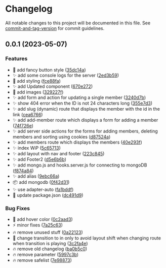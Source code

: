 # Changelog

All notable changes to this project will be documented in this file. See [commit-and-tag-version](https://github.com/absolute-version/commit-and-tag-version) for commit guidelines.

## 0.0.1 (2023-05-07)


### Features

* :lipstick: add fancy button style ([35dc14a](https://github.com/henrikvilhelmberglund/javascript-som-backend-spr-k-assignment-sveltekit-1/commit/35dc14a56aa8299db297c5cb8e894e6573e77894))
* :sparkles: add some console logs for the server ([2ed3b59](https://github.com/henrikvilhelmberglund/javascript-som-backend-spr-k-assignment-sveltekit-1/commit/2ed3b5940f0dc9059e3feb576845e32c7d3e101c))
* :lipstick: add styling ([fce88fa](https://github.com/henrikvilhelmberglund/javascript-som-backend-spr-k-assignment-sveltekit-1/commit/fce88fa3c9ee510d501bd3edb81b148d2e86745c))
* :sparkles: add Updated component ([670e272](https://github.com/henrikvilhelmberglund/javascript-som-backend-spr-k-assignment-sveltekit-1/commit/670e272c5edb2376f016c9dda46a1b42b54b848e))
* :bento: add images ([329227f](https://github.com/henrikvilhelmberglund/javascript-som-backend-spr-k-assignment-sveltekit-1/commit/329227f2fb3c8aa1893f11ef1ffc75661e71c55a))
* :sparkles: add form and action for updating a single member ([3240d7b](https://github.com/henrikvilhelmberglund/javascript-som-backend-spr-k-assignment-sveltekit-1/commit/3240d7b6ac4dee7624002b00975d58b9e4b973df))
* :sparkles: show 404 error when the ID is not 24 characters long ([355e7d3](https://github.com/henrikvilhelmberglund/javascript-som-backend-spr-k-assignment-sveltekit-1/commit/355e7d325b212bdb2cae7c287b16805acf9297fc))
* :sparkles: add slug (dynamic) route that displays the member with the id in the link ([cea6766](https://github.com/henrikvilhelmberglund/javascript-som-backend-spr-k-assignment-sveltekit-1/commit/cea6766fe4c44c9dca4001d2ad7fc4f446d1557c))
* :sparkles: add add-member route which displays a form for adding a member ([74f726e](https://github.com/henrikvilhelmberglund/javascript-som-backend-spr-k-assignment-sveltekit-1/commit/74f726e0e74c3ae80906510ba18b328a1df26777))
* :sparkles: add server side actions for the forms for adding members, deleting members and sorting using cookies ([d87524a](https://github.com/henrikvilhelmberglund/javascript-som-backend-spr-k-assignment-sveltekit-1/commit/d87524a783413a016c47e30b5cecc0536678a556))
* :sparkles: add members route which displays the members ([40e293f](https://github.com/henrikvilhelmberglund/javascript-som-backend-spr-k-assignment-sveltekit-1/commit/40e293fcc0349ab20253ccfbe01b12d9df97a43f))
* :sparkles: index WiP ([5c65713](https://github.com/henrikvilhelmberglund/javascript-som-backend-spr-k-assignment-sveltekit-1/commit/5c65713f86728f62895101fc9ea9dd0d8abf6ea5))
* :sparkles: add layout with nav and footer ([223c845](https://github.com/henrikvilhelmberglund/javascript-som-backend-spr-k-assignment-sveltekit-1/commit/223c845d0e355df32948c405fc749e2767775c3f))
* :sparkles: add Footer2 ([d5e6b6b](https://github.com/henrikvilhelmberglund/javascript-som-backend-spr-k-assignment-sveltekit-1/commit/d5e6b6b1b2abf9c7748ebb7dd7f64af5b57556b0))
* :sparkles: add mongo.js and hooks.server.js for connecting to mongoDB ([f874a84](https://github.com/henrikvilhelmberglund/javascript-som-backend-spr-k-assignment-sveltekit-1/commit/f874a846b2d9b0324ebd6371b4a13966511a3e01))
* :sparkles: add alias ([9ebc66a](https://github.com/henrikvilhelmberglund/javascript-som-backend-spr-k-assignment-sveltekit-1/commit/9ebc66ab508b29b7a118a39fd014b2df8a2658f6))
* :package: add mongodb ([0f42d31](https://github.com/henrikvilhelmberglund/javascript-som-backend-spr-k-assignment-sveltekit-1/commit/0f42d317ad9b8bcde572732d4a58210e33088d60))
* :sparkles: use adapter-auto ([fa1bddf](https://github.com/henrikvilhelmberglund/javascript-som-backend-spr-k-assignment-sveltekit-1/commit/fa1bddf47aa72ad2d5c073ccec3b110dfd8d1ea2))
* :rocket: update package.json ([dc491d9](https://github.com/henrikvilhelmberglund/javascript-som-backend-spr-k-assignment-sveltekit-1/commit/dc491d9fb64bc6ae24cc29ec43c0f733d71357c3))


### Bug Fixes

* :lipstick: add hover color ([0c2aad3](https://github.com/henrikvilhelmberglund/javascript-som-backend-spr-k-assignment-sveltekit-1/commit/0c2aad3f2e8c0409fec8fb5bf506ec542b58296d))
* :zap: minor fixes ([7a25c63](https://github.com/henrikvilhelmberglund/javascript-som-backend-spr-k-assignment-sveltekit-1/commit/7a25c636e6d87ec60c5a5fcf643e4085113d0c35))
* :fire: remove unused stuff ([0a22123](https://github.com/henrikvilhelmberglund/javascript-som-backend-spr-k-assignment-sveltekit-1/commit/0a2212397dd53facecdffb4b197aa8b31b896139))
* :bug: change transition to in only to avoid layout shift when changing route when transition is playing ([3c2fa4e](https://github.com/henrikvilhelmberglund/javascript-som-backend-spr-k-assignment-sveltekit-1/commit/3c2fa4e95a38a22f4d60589223bfa95385df3192))
* :fire: remove old changelog ([ba0b5c0](https://github.com/henrikvilhelmberglund/javascript-som-backend-spr-k-assignment-sveltekit-1/commit/ba0b5c040b6b78affe7fe2ffd3efb537488b9d5b))
* :fire: remove parameter ([5997c3b](https://github.com/henrikvilhelmberglund/javascript-som-backend-spr-k-assignment-sveltekit-1/commit/5997c3bab8f60d91e2e25ada4cee3bfb37010250))
* :fire: remove safelist ([7e98873](https://github.com/henrikvilhelmberglund/javascript-som-backend-spr-k-assignment-sveltekit-1/commit/7e98873e93c75cc3037913f24387fe22a42eef5b))
